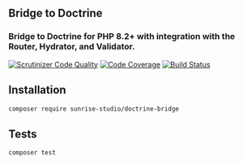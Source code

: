 ## Bridge to Doctrine

### Bridge to Doctrine for PHP 8.2+ with integration with the Router, Hydrator, and Validator.

[![Scrutinizer Code Quality](https://scrutinizer-ci.com/g/sunrise-studio-development/doctrine-bridge/badges/quality-score.png?b=master)](https://scrutinizer-ci.com/g/sunrise-studio-development/doctrine-bridge/?branch=master)
[![Code Coverage](https://scrutinizer-ci.com/g/sunrise-studio-development/doctrine-bridge/badges/coverage.png?b=master)](https://scrutinizer-ci.com/g/sunrise-studio-development/doctrine-bridge/?branch=master)
[![Build Status](https://scrutinizer-ci.com/g/sunrise-studio-development/doctrine-bridge/badges/build.png?b=master)](https://scrutinizer-ci.com/g/sunrise-studio-development/doctrine-bridge/build-status/master)

## Installation

```bash
composer require sunrise-studio/doctrine-bridge
```

## Tests

```bash
composer test
```
